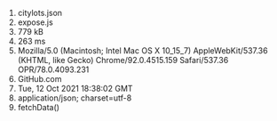 1. citylots.json
2. expose.js
3. 779 kB
4. 263 ms
5. Mozilla/5.0 (Macintosh; Intel Mac OS X 10_15_7) AppleWebKit/537.36 (KHTML, like Gecko) Chrome/92.0.4515.159 Safari/537.36 OPR/78.0.4093.231
6. GitHub.com
7. Tue, 12 Oct 2021 18:38:02 GMT
8. application/json; charset=utf-8
9. fetchData()
